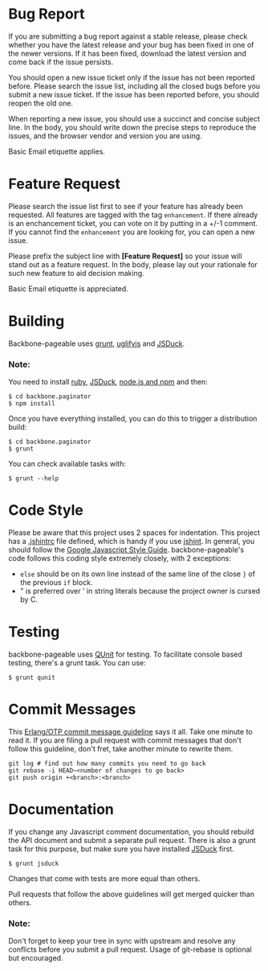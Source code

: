 Bug Report
==========

If you are submitting a bug report against a stable release, please check
whether you have the latest release and your bug has been fixed in one of the
newer versions. If it has been fixed, download the latest version and come back
if the issue persists.

You should open a new issue ticket only if the issue has not been reported
before. Please search the issue list, including all the closed bugs before you
submit a new issue ticket. If the issue has been reported before, you should
reopen the old one.

When reporting a new issue, you should use a succinct and concise subject
line. In the body, you should write down the precise steps to reproduce the
issues, and the browser vendor and version you are using.

Basic Email etiquette applies.

Feature Request
===============

Please search the issue list first to see if your feature has already been
requested. All features are tagged with the tag `enhancement`. If there already
is an enchancement ticket, you can vote on it by putting in a +/-1 comment. If
you cannot find the `enhancement` you are looking for, you can open a new issue.

Please prefix the subject line with **[Feature Request]** so your issue will
stand out as a feature request. In the body, please lay out your rationale for
such new feature to aid decision making.

Basic Email etiquette is appreciated.

Building
========

Backbone-pageable uses [grunt](http://gruntjs.com), [uglifyjs](https://github.com/mishoo/UglifyJS2)
and [JSDuck](https://github.com/senchalabs/jsduck).

### Note:

You need to install [ruby](http://www.ruby-lang.org/en/downloads/),
[JSDuck](https://github.com/senchalabs/jsduck/wiki/Installation),
[node.js and npm](http://nodejs.org) and then:

```shell
$ cd backbone.paginator
$ npm install
```

Once you have everything installed, you can do this to trigger a distribution
build:

```shell
$ cd backbone.paginator
$ grunt
```

You can check available tasks with:

```shell
$ grunt --help
```

Code Style
==========

Please be aware that this project uses 2 spaces for indentation. This project
has a [.jshintrc](.jshintrc) file defined, which is handy if you use
[jshint](http://www.jshint.com). In general, you should follow the
[Google Javascript Style Guide](http://google-styleguide.googlecode.com/svn/trunk/javascriptguide.xml). backbone-pageable's
code follows this coding style extremely closely, with 2 exceptions:

- `else` should be on its own line instead of the same line of the close `}` of
  the previous `if` block.
- " is preferred over ' in string literals because the project owner is cursed
   by C.

Testing
=======

backbone-pageable uses [QUnit](http://qunitjs.com/) for testing. To facilitate
console based testing, there's a grunt task. You can use:

```shell
$ grunt qunit
```

Commit Messages
===============

This
[Erlang/OTP commit message guideline](https://github.com/erlang/otp/wiki/Writing-good-commit-messages)
says it all. Take one minute to read it. If you are filing a pull request with
commit messages that don't follow this guideline, don't fret, take another
minute to rewrite them.

```shell
git log # find out how many commits you need to go back
git rebase -i HEAD~<number of changes to go back>
git push origin +<branch>:<branch>
```

Documentation
=============

If you change any Javascript comment documentation, you should rebuild the API
document and submit a separate pull request. There is also a grunt task for this
purpose, but make sure you have installed
[JSDuck](https://github.com/senchalabs/jsduck) first.

```shell
$ grunt jsduck
```

Changes that come with tests are more equal than others.

Pull requests that follow the above guidelines will get merged quicker than
others.

### Note:

Don't forget to keep your tree in sync with upstream and resolve any conflicts
before you submit a pull request. Usage of git-rebase is optional but
encouraged.
